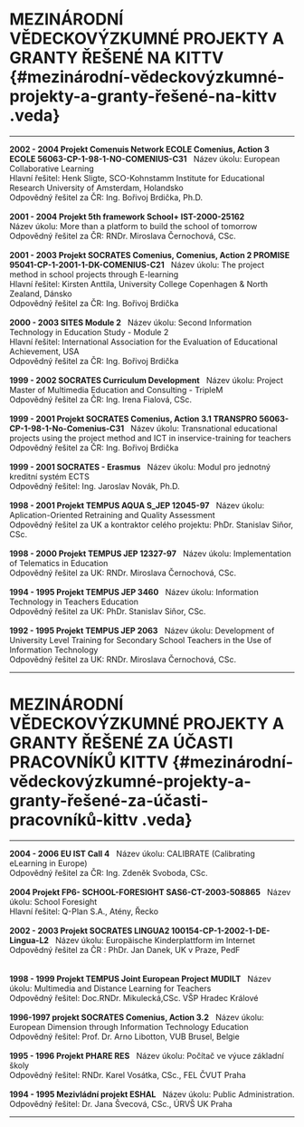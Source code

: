 # MEZINÁRODNÍ VĚDECKOVÝZKUMNÉ PROJEKTY A GRANTY ŘEŠENÉ NA KITTV {#mezinárodní-vědeckovýzkumné-projekty-a-granty-řešené-na-kittv .veda}

  --------------------------------------------------------------------------------------------------------- ------------------------------------------------------------------------------------------------------------- ---
  **2002 - 2004 Projekt Comenuis Network ECOLE Comenius, Action 3 ECOLE 56063-CP-1-98-1-NO-COMENIUS-C31**                                                                                                                  
  Název úkolu:                                                                                              European Collaborative Learning                                                                               
  Hlavní řešitel:                                                                                           Henk Sligte, SCO-Kohnstamm Institute for Educational Research University of Amsterdam, Holandsko              
  Odpovědný řešitel za ČR:                                                                                  Ing. Bořivoj Brdička, Ph.D.                                                                                   
                                                                                                                                                                                                                          
  **2001 - 2004 Projekt 5th framework School+ IST-2000-25162**                                                                                                                                                             
  Název úkolu:                                                                                              More than a platform to build the school of tomorrow                                                          
  Odpovědný řešitel za ČR:                                                                                  RNDr. Miroslava Černochová, CSc.                                                                              
                                                                                                                                                                                                                          
  **2001 - 2003 Projekt SOCRATES Comenius, Comenius, Action 2 PROMISE 95041-CP-1-2001-1-DK-COMENIUS-C21**                                                                                                                  
  Název úkolu:                                                                                              The project method in school projects through E-learning                                                      
  Hlavní řešitel:                                                                                           Kirsten Anttila, University College Copenhagen & North Zealand, Dánsko                                        
  Odpovědný řešitel za ČR:                                                                                  Ing. Bořivoj Brdička                                                                                          
                                                                                                                                                                                                                          
  **2000 - 2003 SITES Module 2**                                                                                                                                                                                           
  Název úkolu:                                                                                              Second Information Technology in Education Study - Module 2                                                   
  Hlavní řešitel:                                                                                           International Association for the Evaluation of Educational Achievement, USA                                  
  Odpovědný řešitel za ČR:                                                                                  Ing. Bořivoj Brdička                                                                                          
                                                                                                                                                                                                                          
  **1999 - 2002 SOCRATES Curriculum Development**                                                                                                                                                                          
  Název úkolu:                                                                                              Project Master of Multimedia Education and Consulting - TripleM                                               
  Odpovědný řešitel za ČR:                                                                                  Ing. Irena Fialová, CSc.                                                                                      
                                                                                                                                                                                                                          
  **1999 - 2001 Projekt SOCRATES Comenius, Action 3.1 TRANSPRO 56063-CP-1-98-1-No-Comenius-C31**                                                                                                                           
  Název úkolu:                                                                                              Transnational educational projects using the project method and ICT in inservice-training for teachers        
  Odpovědný řešitel za ČR:                                                                                  Ing. Bořivoj Brdička                                                                                          
                                                                                                                                                                                                                          
  **1999 - 2001 SOCRATES - Erasmus**                                                                                                                                                                                       
  Název úkolu:                                                                                              Modul pro jednotný kreditní systém ECTS                                                                       
  Odpovědný řešitel:                                                                                        Ing. Jaroslav Novák, Ph.D.                                                                                    
                                                                                                                                                                                                                          
  **1998 - 2001 Projekt TEMPUS AQUA S_JEP 12045-97**                                                                                                                                                                       
  Název úkolu:                                                                                              Aplication-Oriented Retraining and Quality Assessment                                                         
  Odpovědný řešitel za UK a kontraktor celého projektu:                                                     PhDr. Stanislav Siňor, CSc.                                                                                   
                                                                                                                                                                                                                          
  **1998 - 2000 Projekt TEMPUS JEP 12327-97**                                                                                                                                                                              
  Název úkolu:                                                                                              Implementation of Telematics in Education                                                                     
  Odpovědný řešitel za UK:                                                                                  RNDr. Miroslava Černochová, CSc.                                                                              
                                                                                                                                                                                                                          
  **1994 - 1995 Projekt TEMPUS JEP 3460**                                                                                                                                                                                  
  Název úkolu:                                                                                              Information Technology in Teachers Education                                                                  
  Odpovědný řešitel za UK:                                                                                  PhDr. Stanislav Siňor, CSc.                                                                                   
                                                                                                                                                                                                                          
  **1992 - 1995 Projekt TEMPUS JEP 2063**                                                                                                                                                                                  
  Název úkolu:                                                                                              Development of University Level Training for Secondary School Teachers in the Use of Information Technology   
  Odpovědný řešitel za UK:                                                                                  RNDr. Miroslava Černochová, CSc.                                                                              
  --------------------------------------------------------------------------------------------------------- ------------------------------------------------------------------------------------------------------------- ---

# MEZINÁRODNÍ VĚDECKOVÝZKUMNÉ PROJEKTY A GRANTY ŘEŠENÉ ZA ÚČASTI PRACOVNÍKŮ KITTV {#mezinárodní-vědeckovýzkumné-projekty-a-granty-řešené-za-účasti-pracovníků-kittv .veda}

  -------------------------------------------------------------------------- ------------------------------------------------------------- ---
  **2004 - 2006 EU IST Call 4**                                                                                                             
  Název úkolu:                                                               CALIBRATE (Calibrating eLearning in Europe)                   
  Odpovědný řešitel za ČR:                                                   Ing. Zdeněk Svoboda, CSc.                                     
                                                                                                                                           
  **2004 Projekt FP6- SCHOOL-FORESIGHT SAS6-CT-2003-508865**                                                                                
  Název úkolu:                                                               School Foresight                                              
  Hlavní řešitel:                                                            Q-Plan S.A., Atény, Řecko                                     
                                                                                                                                           
  **2002 - 2003 Projekt SOCRATES LINGUA2 100154-CP-1-2002-1-DE-Lingua-L2**                                                                  
  Název úkolu:                                                               Europäische Kinderplattform im Internet                       
  Odpovědný řešitel za ČR :                                                  PhDr. Jan Danek, UK v Praze, PedF                             
                                                                                                                                           
                                                                                                                                           
  **1998 - 1999 Projekt TEMPUS Joint European Project MUDILT**                                                                              
  Název úkolu:                                                               Multimedia and Distance Learning for Teachers                 
  Odpovědný řešitel:                                                         Doc.RNDr. Mikulecká,CSc. VŠP Hradec Králové                   
                                                                                                                                           
  **1996-1997 projekt SOCRATES Comenius, Action 3.2**                                                                                       
  Název úkolu:                                                               European Dimension through Information Technology Education   
  Odpovědný řešitel:                                                         Prof. Dr. Arno Libotton, VUB Brusel, Belgie                   
                                                                                                                                           
  **1995 - 1996 Projekt PHARE RES**                                                                                                         
  Název úkolu:                                                               Počítač ve výuce základní školy                               
  Odpovědný řešitel:                                                         RNDr. Karel Vosátka, CSc., FEL ČVUT Praha                     
                                                                                                                                           
  **1994 - 1995 Mezivládní projekt ESHAL**                                                                                                  
  Název úkolu:                                                               Public Administration.                                        
  Odpovědný řešitel:                                                         Dr. Jana Švecová, CSc., ÚRVŠ UK Praha                         
  -------------------------------------------------------------------------- ------------------------------------------------------------- ---
